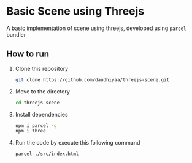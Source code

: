 # Basic Scene using Threejs

A basic implementation of scene using threejs, developed using `parcel` bundler

## How to run

1. Clone this repository

    ```sh
    git clone https://github.com/daudhiyaa/threejs-scene.git
    ```
    
2. Move to the directory

    ```sh
    cd threejs-scene
    ```

3. Install dependencies

    ```sh
    npm i parcel -g
    npm i three
    ```

4. Run the code by execute this following command

    ```sh
    parcel ./src/index.html
    ```